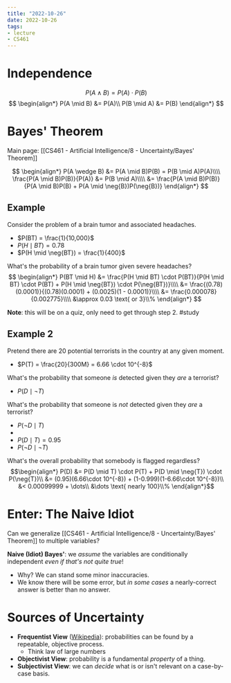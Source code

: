 ```yaml
---
title: "2022-10-26"
date: 2022-10-26
tags:
- lecture
- CS461
---
```


# Independence
$$
P(A \wedge B) = P(A) \cdot P(B)
$$
$$
\begin{align*}
P(A \mid B) &= P(A)\\
P(B \mid A) &= P(B)
\end{align*}
$$

# Bayes' Theorem

Main page: [[CS461 - Artificial Intelligence/8 - Uncertainty/Bayes' Theorem]]

$$
\begin{align*}
P(A \wedge B) &= P(A \mid B)P(B) = P(B \mid A)P(A)\\\\
\frac{P(A \mid B)P(B)}{P(A)} &= P(B \mid A)\\\\
&= \frac{P(A \mid B)P(B)}{P(A \mid B)P(B) + P(A \mid \neg{B})P(\neg{B})}
\end{align*}
$$

## Example

Consider the problem of a brain tumor and associated headaches.

* $P(BT) = \frac{1}{10,000}$
* $P(H \mid BT) = 0.78$
* $P(H \mid \neg{BT}) = \frac{1}{400}$

What's the probability of a brain tumor given severe headaches?
$$
\begin{align*}
P(BT \mid H) &= \frac{P(H \mid BT) \cdot P(BT)}{P(H \mid BT) \cdot P(BT) + P(H \mid \neg{BT}) \cdot P(\neg{BT})}\\\\
&= \frac{(0.78)(0.0001)}{(0.78)(0.0001) + (0.0025)(1 - 0.0001)}\\\\
&= \frac{0.000078}{0.002775}\\\\
&\approx 0.03 \text{ or 3}\\%
\end{align*}
$$

**Note**: this will be on a quiz, only need to get through step 2. #study

## Example 2

Pretend there are 20 potential terrorists in the country at any given moment.
* $P(T) = \frac{20}{300M} = 6.66 \cdot 10^{-8}$

What's the probability that someone *is* detected given they *are* a terrorist?
* $P(D \mid \neg{T})$

What's the probability that someone is *not* detected given they *are* a terrorist?
* $P(\neg{D} \mid T)$
* 
* $P(D \mid T) = 0.95$
* $P(\neg{D} \mid \neg{T})$

What's the overall probability that somebody is flagged regardless?
$$\begin{align*}
P(D) &= P(D \mid T) \cdot P(T) + P(D \mid \neg{T}) \cdot P(\neg{T})\\
&= (0.95)(6.66\cdot 10^{-8}) + (1-0.999)(1-6.66\cdot 10^{-8})\\
&< 0.00099999 + \dots\\
&\dots \text{ nearly 100}\\%
\end{align*}$$

# Enter: The Naive Idiot

Can we generalize [[CS461 - Artificial Intelligence/8 - Uncertainty/Bayes' Theorem]] to multiple variables?

**Naive (Idiot) Bayes'**: we *assume* the variables are conditionally independent *even if that's not quite true*!
* Why? We can stand some minor inaccuracies.
* We know there will be some error, but *in some cases* a nearly-correct answer is better than no answer.

# Sources of Uncertainty

* **Frequentist View** ([Wikipedia](https://en.wikipedia.org/wiki/Frequentist_probability)): probabilities can be found by a repeatable, objective process.
	* Think law of large numbers
* **Objectivist View**: probability is a fundamental *property* of a thing.
* **Subjectivist View**: we can *decide* what is or isn't relevant on a case-by-case basis.

